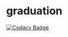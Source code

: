 # graduation
[![Codacy Badge](https://api.codacy.com/project/badge/Grade/46ef536f50d4472784a1b4f942bac37d)](https://www.codacy.com/app/JavaEEPRO/graduation?utm_source=github.com&amp;utm_medium=referral&amp;utm_content=JavaEEPRO/graduation&amp;utm_campaign=Badge_Grade)
